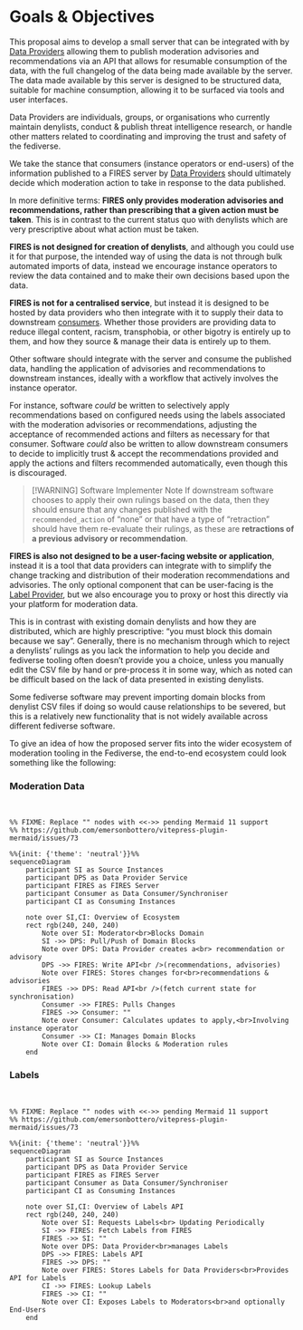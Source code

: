 # Goals & Objectives

This proposal aims to develop a small server that can be integrated with by [Data Providers](../terms/data-provider) allowing them to publish moderation advisories and recommendations via an API that allows for resumable consumption of the data, with the full changelog of the data being made available by the server. The data made available by this server is designed to be structured data, suitable for machine consumption, allowing it to be surfaced via tools and user interfaces.

Data Providers are individuals, groups, or organisations who currently maintain denylists, conduct & publish threat intelligence research, or handle other matters related to coordinating and improving the trust and safety of the fediverse.

We take the stance that consumers (instance operators or end-users) of the information published to a FIRES server by [Data Providers](../terms/data-provider) should ultimately decide which moderation action to take in response to the data published.

In more definitive terms: **FIRES only provides moderation advisories and recommendations, rather than prescribing that a given action must be taken**. This is in contrast to the current status quo with denylists which are very prescriptive about what action must be taken.

**FIRES is not designed for creation of denylists**, and although you could use it for that purpose, the intended way of using the data is not through bulk automated imports of data, instead we encourage instance operators to review the data contained and to make their own decisions based upon the data.

**FIRES is not for a centralised service**, but instead it is designed to be hosted by data providers who then integrate with it to supply their data to downstream [consumers](../terms/data-consumer). Whether those providers are providing data to reduce illegal content, racism, transphobia, or other bigotry is entirely up to them, and how they source & manage their data is entirely up to them.

Other software should integrate with the server and consume the published data, handling the application of advisories and recommendations to downstream instances, ideally with a workflow that actively involves the instance operator.

For instance, software _could_ be written to selectively apply recommendations based on configured needs using the labels associated with the moderation advisories or recommendations, adjusting the acceptance of recommended actions and filters as necessary for that consumer. Software _could_ also be written to allow downstream consumers to decide to implicitly trust & accept the recommendations provided and apply the actions and filters recommended automatically, even though this is discouraged.

> [!WARNING] Software Implementer Note
> If downstream software chooses to apply their own rulings based on the data, then they should ensure that any changes published with the `recommended_action` of “none” or that have a type of “retraction” should have them re-evaluate their rulings, as these are **retractions of a previous advisory or recommendation**.

**FIRES is also not designed to be a user-facing website or application**, instead it is a tool that data providers can integrate with to simplify the change tracking and distribution of their moderation recommendations and advisories. The only optional component that can be user-facing is the [Label Provider](../terms/label-provider), but we also encourage you to proxy or host this directly via your platform for moderation data.

This is in contrast with existing domain denylists and how they are distributed, which are highly prescriptive: “you must block this domain because we say”. Generally, there is no mechanism through which to reject a denylists’ rulings as you lack the information to help you decide and fediverse tooling often doesn’t provide you a choice, unless you manually edit the CSV file by hand or pre-process it in some way, which as noted can be difficult based on the lack of data presented in existing denylists.

Some fediverse software may prevent importing domain blocks from denylist CSV files if doing so would cause relationships to be severed, but this is a relatively new functionality that is not widely available across different fediverse software.

To give an idea of how the proposed server fits into the wider ecosystem of moderation tooling in the Fediverse, the end-to-end ecosystem could look something like the following:

### Moderation Data
<br>

```mermaid
%% FIXME: Replace "" nodes with <<->> pending Mermaid 11 support
%% https://github.com/emersonbottero/vitepress-plugin-mermaid/issues/73

%%{init: {'theme': 'neutral'}}%%
sequenceDiagram
    participant SI as Source Instances
    participant DPS as Data Provider Service
    participant FIRES as FIRES Server
    participant Consumer as Data Consumer/Synchroniser
    participant CI as Consuming Instances

    note over SI,CI: Overview of Ecosystem
    rect rgb(240, 240, 240)
        Note over SI: Moderator<br>Blocks Domain
        SI ->> DPS: Pull/Push of Domain Blocks
        Note over DPS: Data Provider creates a<br> recommendation or advisory
        DPS ->> FIRES: Write API<br />(recommendations, advisories)
        Note over FIRES: Stores changes for<br>recommendations & advisories
        FIRES ->> DPS: Read API<br />(fetch current state for synchronisation)
        Consumer ->> FIRES: Pulls Changes
        FIRES ->> Consumer: ""
        Note over Consumer: Calculates updates to apply,<br>Involving instance operator
        Consumer ->> CI: Manages Domain Blocks
        Note over CI: Domain Blocks & Moderation rules
    end
```

### Labels
<br>

```mermaid
%% FIXME: Replace "" nodes with <<->> pending Mermaid 11 support
%% https://github.com/emersonbottero/vitepress-plugin-mermaid/issues/73

%%{init: {'theme': 'neutral'}}%%
sequenceDiagram
    participant SI as Source Instances
    participant DPS as Data Provider Service
    participant FIRES as FIRES Server
    participant Consumer as Data Consumer/Synchroniser
    participant CI as Consuming Instances

    note over SI,CI: Overview of Labels API
    rect rgb(240, 240, 240)
        Note over SI: Requests Labels<br> Updating Periodically
        SI ->> FIRES: Fetch Labels from FIRES
        FIRES ->> SI: ""
        Note over DPS: Data Provider<br>manages Labels
        DPS ->> FIRES: Labels API
        FIRES ->> DPS: ""
        Note over FIRES: Stores Labels for Data Providers<br>Provides API for Labels
        CI ->> FIRES: Lookup Labels
        FIRES ->> CI: ""
        Note over CI: Exposes Labels to Moderators<br>and optionally End-Users
    end
```
